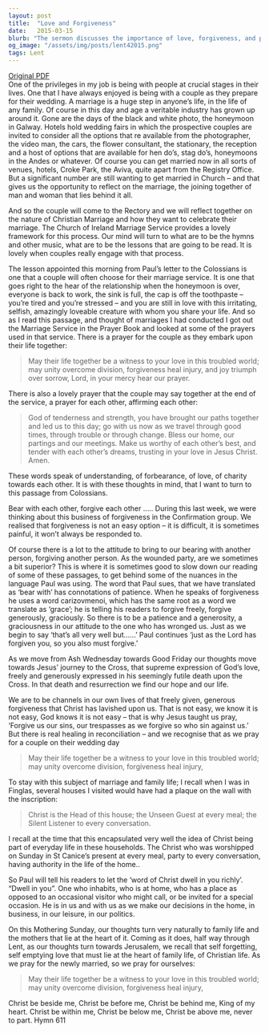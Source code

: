 ```yaml
---
layout: post
title:  "Love and Forgiveness"
date:   2015-03-15
blurb: "The sermon discusses the importance of love, forgiveness, and patience in relationships, particularly in marriage. It emphasizes the need for understanding, forbearance, and charity towards each other. The sermon also highlights the role of Christ in our everyday lives and the healing power of reconciliation."
og_image: "/assets/img/posts/lent42015.png"
tags: Lent
---
```

[Original PDF](/assets/pdf/lent42015.pdf)    
One of the privileges in my job is being with people at crucial stages in their lives. One that I have always enjoyed is being with a couple as they prepare for their wedding. A marriage is a huge step in anyone’s life, in the life of any family. Of course in this day and age a veritable industry has grown up around it. Gone are the days of the black and white photo, the honeymoon in Galway. Hotels hold wedding fairs in which the prospective couples are invited to consider all the options that re available from the photographer, the video man, the cars, the flower consultant, the stationary, the reception and a host of options that are available for hen do’s, stag do’s, honeymoons in the Andes or whatever. Of course you can get married now in all sorts of venues, hotels, Croke Park, the Aviva, quite apart from the Registry Office. But a significant number are still wanting to get married in Church – and that gives us the opportunity to reflect on the marriage, the joining together of man and woman that lies behind it all.

And so the couple will come to the Rectory and we will reflect together on the nature of Christian Marriage and how they want to celebrate their marriage. The Church of Ireland Marriage Service provides a lovely framework for this process. Our mind will turn to what are to be the hymns and other music, what are to be the lessons that are going to be read. It is lovely when couples really engage with that process.

The lesson appointed this morning from Paul’s letter to the Colossians is one that a couple will often choose for their marriage service. It is one that goes right to the hear of the relationship when the honeymoon is over, everyone is back to work, the sink is full, the cap is off the toothpaste – you’re tired and you’re stressed – and you are still in love with this irritating, selfish, amazingly loveable creature with whom you share your life. And so as I read this passage, and thought of marriages I had conducted I got out the Marriage Service in the Prayer Book and looked at some of the prayers used in that service. There is a prayer for the couple as they embark upon their life together:

> May their life together be a witness to your love in this troubled world;
> may unity overcome division, forgiveness heal injury, and joy triumph over sorrow,
> Lord, in your mercy
> hear our prayer.

There is also a lovely prayer that the couple may say together at the end of the service, a prayer for each other, affirming each other:

> God of tenderness and strength,
> you have brought our paths together
> and led us to this day;
> go with us now as we travel through good times,
> through trouble or through change.
> Bless our home, our partings and our meetings.
> Make us worthy of each other’s best,
> and tender with each other’s dreams,
> trusting in your love in Jesus Christ. Amen.

These words speak of understanding, of forbearance, of love, of charity towards each other. It is with these thoughts in mind, that I want to turn to this passage from Colossians.

Bear with each other, forgive each other ….. During this last week, we were thinking about this business of forgiveness in the Confirmation group. We realised that forgiveness is not an easy option – it is difficult, it is sometimes painful, it won’t always be responded to.

Of course there is a lot to the attitude to bring to our bearing with another person, forgiving another person. As the wounded party, are we sometimes a bit superior? This is where it is sometimes good to slow down our reading of some of these passages, to get behind some of the nuances in the language Paul was using. The word that Paul sues, that we have translated as ‘bear with’ has connotations of patience. When he speaks of forgiveness he uses a word carizovmenoi, which has the same root as a word we translate as ‘grace’; he is telling his readers to forgive freely, forgive generously, graciously. So there is to be a patience and a generosity, a graciousness in our attitude to the one who has wronged us. Just as we begin to say ‘that’s all very well but……’ Paul continues ‘just as the Lord has forgiven you, so you also must forgive.’

As we move from Ash Wednesday towards Good Friday our thoughts move towards Jesus’ journey to the Cross, that supreme expression of God’s love, freely and generously expressed in his seemingly futile death upon the Cross. In that death and resurrection we find our hope and our life.

We are to be channels in our own lives of that freely given, generous forgiveness that Christ has lavished upon us. That is not easy, we know it is not easy, God knows it is not easy – that is why Jesus taught us pray, ‘Forgive us our sins, our trespasses as we forgive so who sin against us.’ But there is real healing in reconciliation – and we recognise that as we pray for a couple on their wedding day

> May their life together be a witness to your love in this troubled world;
> may unity overcome division, forgiveness heal injury,

To stay with this subject of marriage and family life; I recall when I was in Finglas, several houses I visited would have had a plaque on the wall with the inscription:

> Christ is the Head of this house; the Unseen Guest at every meal; the
> Silent Listener to every conversation.

I recall at the time that this encapsulated very well the idea of Christ being part of everyday life in these households. The Christ who was worshipped on Sunday in St Canice’s present at every meal, party to every conversation, having authority in the life of the home..

So Paul will tell his readers to let the ‘word of Christ dwell in you richly’. “Dwell in you”. One who inhabits, who is at home, who has a place as opposed to an occasional visitor who might call, or be invited for a special occasion. He is in us and with us as we make our decisions in the home, in business, in our leisure, in our politics.

On this Mothering Sunday, our thoughts turn very naturally to family life and the mothers that lie at the heart of it. Coming as it does, half way through Lent, as our thoughts turn towards Jerusalem, we recall that self forgetting, self emptying love that must lie at the heart of family life, of Christian life. As we pray for the newly married, so we pray for ourselves:

> May their life together be a witness to your love in this troubled world;
> may unity overcome division, forgiveness heal injury,

Christ be beside me,
Christ be before me,
Christ be behind me,
King of my heart.
Christ be within me,
Christ be below me,
Christ be above me,
never to part.
Hymn 611
